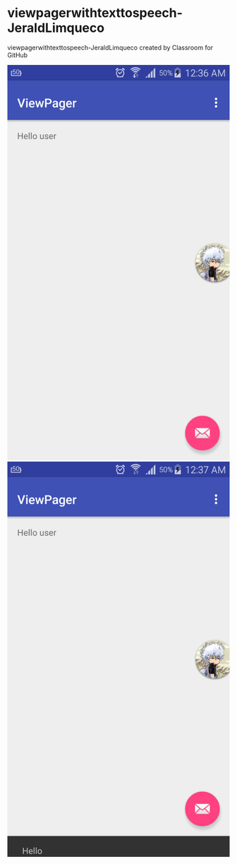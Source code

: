 # viewpagerwithtexttospeech-JeraldLimqueco
viewpagerwithtexttospeech-JeraldLimqueco created by Classroom for GitHub

![alt tag](https://github.com/DeLaSalleUniversity-Manila/viewpagerwithtexttospeech-JeraldLimqueco/blob/master/device-2015-12-08-003955.png)
![alt tag](https://github.com/DeLaSalleUniversity-Manila/viewpagerwithtexttospeech-JeraldLimqueco/blob/master/device-2015-12-08-004043.png)
